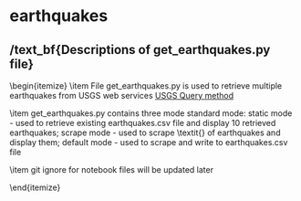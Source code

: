 # earthquakes

## /text_bf{Descriptions of get_earthquakes.py file}

\begin{itemize}
\item File get_earthquakes.py is used to retrieve multiple earthquakes from USGS web services [USGS Query method](https://earthquake.usgs.gov/fdsnws/event/1/) 

\item get_earthquakes.py contains three mode standard mode: static mode - used to retrieve existing earthquakes.csv file and display 10 retrieved earthquakes; scrape mode - used to scrape \textit{<user specified amount>} of earthquakes and display them; default mode - used to scrape and write to earthquakes.csv file 

\item git ignore for notebook files will be updated later

\end{itemize}

